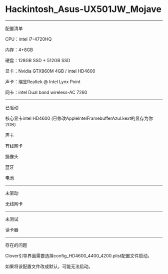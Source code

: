 # Hackintosh_Asus-UX501JW_Mojave
-------------------------------------
配置清单

CPU：intel i7-4720HQ

内存：4+8GB

硬盘：128GB SSD + 512GB SSD

显卡：Nvidia GTX960M 4GB / intel HD4600

声卡：瑞昱Realtek @ Intel Lynx Point 

网卡：intel Dual band wireless-AC 7260

--------------------------------------

已驱动
 
核心显卡intel HD4600 (已修改AppleIntelFramebufferAzul.kext的显存为你2GB）

声卡

有线网卡

摄像头

蓝牙

电池

--------------------------------------
未驱动

无线网卡

--------------------------------------
未测试

读卡器

--------------------------------------
存在的问题

Clover引导界面需要选择config_HD4600_4400_4200.plist配置文件启动。

如果将该配置文件改成默认，可能无法启动。
